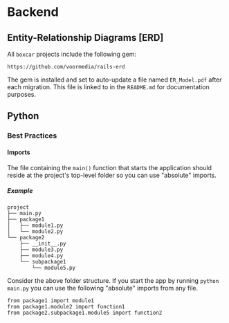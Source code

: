 # Backend

## Entity-Relationship Diagrams [ERD]

All ```boxcar``` projects include the following gem:

```
https://github.com/voormedia/rails-erd
```

The gem is installed and set to auto-update a file named ```ER_Model.pdf``` after each migration.
This file is linked to in the ```README.md``` for documentation purposes.

## Python

### Best Practices

#### Imports

The file containing the `main()` function that starts the application should reside at the project's top-level folder so you can use "absolute" imports.

##### Example
```
project
├── main.py
├── package1
│   ├── module1.py
│   └── module2.py
└── package2
    ├── __init__.py
    ├── module3.py
    ├── module4.py
    └── subpackage1
        └── module5.py
```
Consider the above folder structure. If you start the app by running `python main.py` you can use the following "absolute" imports from any file.
```
from package1 import module1
from package1.module2 import function1
from package2.subpackage1.module5 import function2
```
